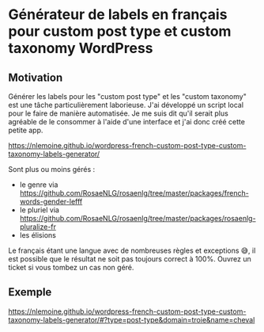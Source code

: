 # Générateur de labels en français pour custom post type et custom taxonomy WordPress

## Motivation

Générer les labels pour les "custom post type" et les "custom taxonomy" est une tâche particulièrement laborieuse. J'ai développé un script local pour le faire de manière automatisée. Je me suis dit qu'il serait plus agréable de le consommer à l'aide d'une interface et j'ai donc créé cette petite app.

https://nlemoine.github.io/wordpress-french-custom-post-type-custom-taxonomy-labels-generator/

Sont plus ou moins gérés :

- le genre via https://github.com/RosaeNLG/rosaenlg/tree/master/packages/french-words-gender-lefff
- le pluriel via https://github.com/RosaeNLG/rosaenlg/tree/master/packages/rosaenlg-pluralize-fr
- les élisions

Le français étant une langue avec de nombreuses règles et exceptions 😅, il est possible que le résultat ne soit pas toujours correct à 100%. Ouvrez un ticket si vous tombez un cas non géré.

## Exemple

https://nlemoine.github.io/wordpress-french-custom-post-type-custom-taxonomy-labels-generator/#?type=post-type&domain=troie&name=cheval
